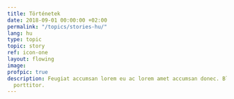 ```yaml
---
title: Történetek
date: 2018-09-01 00:00:00 +02:00
permalink: "/topics/stories-hu/"
lang: hu
type: topic
topic: story
ref: icon-one
layout: flowing
image:
profpic: true
description: Feugiat accumsan lorem eu ac lorem amet accumsan donec. Blandit orci
  porttitor.
---
```

